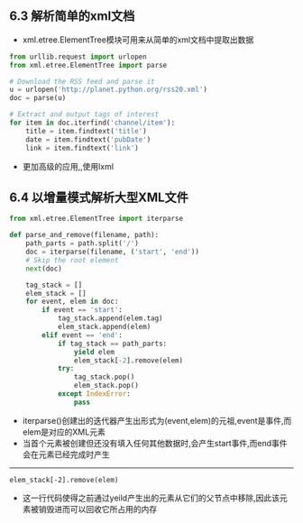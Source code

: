 ## 6.3 解析简单的xml文档 ##
* xml.etree.ElementTree模块可用来从简单的xml文档中提取出数据
```python
from urllib.request import urlopen
from xml.etree.ElementTree import parse

# Download the RSS feed and parse it
u = urlopen('http://planet.python.org/rss20.xml')
doc = parse(u)

# Extract and output tags of interest
for item in doc.iterfind('channel/item'):
    title = item.findtext('title')
    date = item.findtext('pubDate')
    link = item.findtext('link')
```
* 更加高级的应用,,使用lxml
## 6.4 以增量模式解析大型XML文件 ##
```python
from xml.etree.ElementTree import iterparse

def parse_and_remove(filename, path):
    path_parts = path.split('/')
    doc = iterparse(filename, ('start', 'end'))
    # Skip the root element
    next(doc)

    tag_stack = []
    elem_stack = []
    for event, elem in doc:
        if event == 'start':
            tag_stack.append(elem.tag)
            elem_stack.append(elem)
        elif event == 'end':
            if tag_stack == path_parts:
                yield elem
                elem_stack[-2].remove(elem)
            try:
                tag_stack.pop()
                elem_stack.pop()
            except IndexError:
                pass
```

* iterparse()创建出的迭代器产生出形式为(event,elem)的元祖,event是事件,而elem是对应的XML元素
* 当首个元素被创建但还没有填入任何其他数据时,会产生start事件,而end事件会在元素已经完成时产生
***
	elem_stack[-2].remove(elem)
* 这一行代码使得之前通过yeild产生出的元素从它们的父节点中移除,因此该元素被销毁进而可以回收它所占用的内存

   
